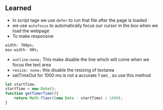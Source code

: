 ## Learned
* In script tage we use `defer` to run that file after the page is loaded
* we use `autofocus` to automatically focus our cursor in the box when we load the webpage
* To make responsive
```css
width: 700px;
max-width: 90%;
```
* `outline:none;` This make disable the line which will come when we focus the text area
* `resize: none;` this disable the resizing of textarea
* setTimeOut for 1000 ms is not a accurate  1 sec , so use this method
```js
let startTime;
startTime = new Date();
function getTimerTime(){
    return Math.floor((new Date - startTime) / 1000);
}
```